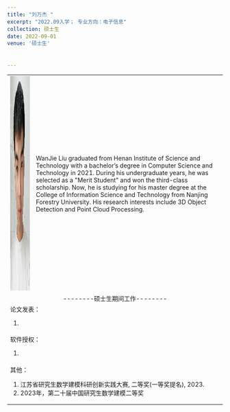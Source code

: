 ```yaml
---
title: "刘万杰 "
excerpt: "2022.09入学； 专业方向：电子信息"
collection: 硕士生
date: 2022-09-01
venue: '硕士生'


---
```

<table border="0">
<tr>
  <td> <img src='/images/wanjie.jpg' height="500" width="408">  </td>
 <td>WanJie Liu graduated from Henan Institute of Science and Technology with a bachelor’s degree in Computer Science and Technology in 2021. During his undergraduate years, he was selected as a "Merit Student" and won the third-class scholarship. Now, he is studying for his master degree at the College of Information Science and Technology from Nanjing Forestry University. His research interests include 3D Object Detection and Point Cloud Processing.</td>

</tr>

<tr>
<td colspan="2" align="center">--------硕士生期间工作--------
</td>
</tr>

<tr>
<td colspan="2">论文发表：
<ol class="level_1">
<li>  </li>
</ol>
</td>
</tr>

<tr>
<td colspan="2">软件授权：
<ol class="level_1">
<li>  </li>
</ol>
</td>
</tr>

<tr>
<td colspan="2">其他：
<ol class="level_1">
<li> 江苏省研究生数学建模科研创新实践大赛, 二等奖(一等奖提名), 2023. </li>
<li>  2023年，第二十届中国研究生数学建模二等奖 </li>
</ol>
</td>
</tr>

</table>